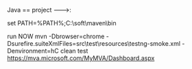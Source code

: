 

Java
==       project  --->:

set PATH=%PATH%;C:\soft\maven\bin

run NOW
 mvn -Dbrowser=chrome -Dsurefire.suiteXmlFiles=src\test\resources\testng-smoke.xml -Denvironment=hC clean test
https://mva.microsoft.com/MyMVA/Dashboard.aspx 